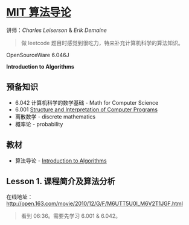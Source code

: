 # [MIT 算法导论](http://open.163.com/special/opencourse/algorithms.html)

讲师：*Charles Leiserson* & *Erik Demaine*

> 做 leetcode 题目时感觉到很吃力，特来补充计算机科学的算法知识。

OpenSourceWare 6.046J

**Introduction to Algorithms**

## 预备知识

* 6.042 计算机科学的数学基础 - Math for Computer Science
* 6.001 [Structure and Interpretation of Computer Programs](https://ocw.mit.edu/courses/electrical-engineering-and-computer-science/6-001-structure-and-interpretation-of-computer-programs-spring-2005/)
* 离散数学 - discrete mathematics
* 概率论 - probability

## 教材

* 算法导论 - [Introduction to Algorithms](https://book.douban.com/subject/3904676/)

## Lesson 1. 课程简介及算法分析

在线地址：http://open.163.com/movie/2010/12/G/F/M6UTT5U0I_M6V2T1JGF.html

> 看到 06:36。需要先学习 6.001 & 6.042。